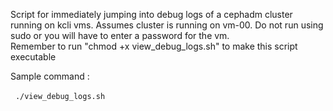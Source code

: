 Script for immediately jumping into debug logs of a cephadm cluster running on kcli vms.
Assumes cluster is running on vm-00.
Do not run using sudo or you will have to enter a password for the vm.  
Remember to run "chmod +x view_debug_logs.sh" to make this script executable  

Sample command :  
  
&nbsp;&nbsp;`./view_debug_logs.sh`  